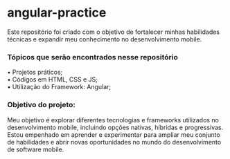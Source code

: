 # angular-practice
Este repositório foi criado com o objetivo de fortalecer minhas habilidades técnicas e expandir meu conhecimento no desenvolvimento mobile. 
 
  <h3>Tópicos que serão encontrados nesse repositório<br></h3>
  • Projetos práticos;<br>
  • Códigos em HTML, CSS e JS;<br>
  • Utilização do Framework: Angular;<br>

  
<h3>Objetivo do projeto:<br></h3>

Meu objetivo é explorar diferentes tecnologias e frameworks utilizados no desenvolvimento mobile, incluindo opções nativas, híbridas e progressivas. Estou empenhado em aprender e experimentar para ampliar meu conjunto de habilidades e abrir novas oportunidades no mundo do desenvolvimento de software mobile.
